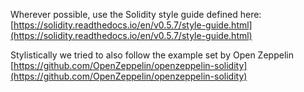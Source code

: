 Wherever possible, use the Solidity style guide defined here: [https://solidity.readthedocs.io/en/v0.5.7/style-guide.html](https://solidity.readthedocs.io/en/v0.5.7/style-guide.html)

Stylistically we tried to also follow the example set by Open Zeppelin [https://github.com/OpenZeppelin/openzeppelin-solidity](https://github.com/OpenZeppelin/openzeppelin-solidity)
